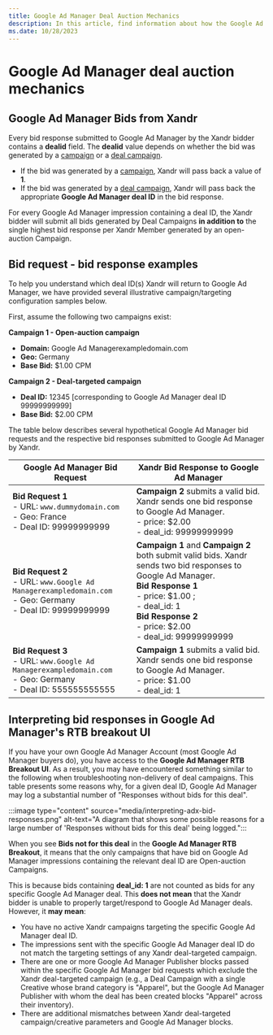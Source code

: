 ```yaml
---
title: Google Ad Manager Deal Auction Mechanics
description: In this article, find information about how the Google Ad Manager deal auction works, examples of bid requests - bid responses, and how to interpret bid responses on the Google Ad Manager RTB Breakout UI. 
ms.date: 10/28/2023
---
```


# Google Ad Manager deal auction mechanics

## Google Ad Manager Bids from Xandr

Every bid response submitted to Google Ad Manager by the Xandr bidder contains a **dealid** field. The **dealid** value depends on whether the bid was generated by a [campaign](create-a-campaign.md) or a [deal campaign](create-a-deal-campaign.md).

- If the bid was generated by a [campaign](create-a-campaign.md), Xandr will pass back a value of **1**.
- If the bid was generated by a [deal campaign](create-a-deal-campaign.md), Xandr will pass back the appropriate **Google Ad Manager deal ID** in the bid response.

For every Google Ad Manager impression containing a deal ID, the Xandr bidder will submit all bids generated by Deal Campaigns **in addition to** the single highest bid response per Xandr Member generated by an open-auction Campaign.

## Bid request - bid response examples

To help you understand which deal ID(s) Xandr will return to Google Ad Manager, we have provided several illustrative campaign/targeting configuration samples below.

First, assume the following two campaigns exist:

**Campaign 1 - Open-auction campaign**

- **Domain:** Google Ad Managerexampledomain.com
- **Geo:** Germany
- **Base Bid:** $1.00 CPM

**Campaign 2 - Deal-targeted campaign**

- **Deal ID:** 12345 [corresponding to Google Ad Manager deal ID 99999999999]
- **Base Bid:** $2.00 CPM

The table below describes several hypothetical Google Ad Manager bid requests and the respective bid responses submitted to Google Ad Manager by Xandr.

| Google Ad Manager Bid Request | Xandr Bid Response to Google Ad Manager |
|---|---|
| **Bid Request 1** <br> - URL: `www.dummydomain.com` <br> - Geo: France <br> - Deal ID: 99999999999 | **Campaign 2** submits a valid bid. Xandr sends one bid response to Google Ad Manager. <br> - price: $2.00 <br> - deal_id: 99999999999 |
| **Bid Request 2** <br> - URL: `www.Google Ad Managerexampledomain.com` <br> - Geo: Germany <br> - Deal ID: 99999999999 | **Campaign 1** and **Campaign 2** both submit valid bids. Xandr sends two bid responses to Google Ad Manager. <br> **Bid Response 1** <br> - price: $1.00 ; <br> - deal_id: 1 <br> **Bid Response 2** <br> - price: $2.00 <br> - deal_id: 99999999999 |
| **Bid Request 3** <br> - URL: `www.Google Ad Managerexampledomain.com` <br> - Geo: Germany <br> - Deal ID: 555555555555 | **Campaign 1** submits a valid bid. Xandr sends one bid response to Google Ad Manager. <br> - price: $1.00 <br> - deal_id: 1 |

## Interpreting bid responses in Google Ad Manager's RTB breakout UI

If you have your own Google Ad Manager Account (most Google Ad Manager buyers do), you have access to the **Google Ad Manager RTB Breakout UI**. As a result, you may have encountered something similar to the following when troubleshooting non-delivery of deal campaigns. This table presents some reasons why, for a given deal ID, Google Ad Manager may log a substantial number of "Responses without bids for this deal".

:::image type="content" source="media/interpreting-adx-bid-responses.png" alt-text="A diagram that shows some possible reasons for a large number of 'Responses without bids for this deal' being logged.":::

When you see **Bids not for this deal** in the **Google Ad Manager RTB Breakout**, it means that the only campaigns that have bid on Google Ad Manager impressions containing the relevant deal ID are Open-auction Campaigns.

This is because bids containing **deal_id: 1** are not counted as bids for any specific Google Ad Manager deal. This **does not mean** that the Xandr bidder is unable to properly target/respond to Google Ad Manager deals. However, it **may mean**:

- You have no active Xandr campaigns targeting the specific Google Ad Manager deal ID.
- The impressions sent with the specific Google Ad Manager deal ID do not match the targeting settings of any Xandr deal-targeted campaign.
- There are one or more Google Ad Manager Publisher blocks passed within the specific Google Ad Manager bid requests which exclude the Xandr deal-targeted campaign (e.g., a Deal Campaign with a single Creative whose brand category is "Apparel", but the Google Ad Manager Publisher with whom the deal has been created blocks "Apparel" across their inventory).
- There are additional mismatches between Xandr deal-targeted campaign/creative parameters and Google Ad Manager blocks.
